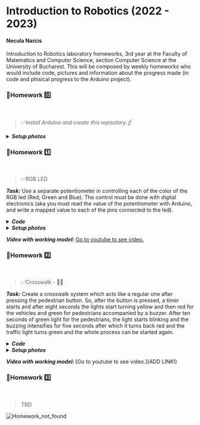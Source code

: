 # Introduction to Robotics (2022 - 2023)

#### Necula Narcis
Introduction to Robotics laboratory homeworks, 3rd year at the Faculty of Matematics and Computer Science, section Computer Science at the University of Bucharest. This will be composed by weekly homeworks who would include code, pictures and information about the progress made (in code and phisical progress to the Arduino project).


### 📗Homework 0️⃣
<br>

 > ✅<i>Install Arduino and create this repository.☝️</i> <br>

<details>
<summary><i><b>Setup photos</b></i></summary>
<br> 
 
![alt text](https://i.imgur.com/OvHTXBm.png)
 
<br>
</details>

### 📗Homework 1️⃣
<br>

 > ✅RGB LED
 
<i><b>Task:</b></i> Use a separate potentiometer in controlling each of the color of the RGB led (Red, Green and Blue). The control must be done with digital electronics (aka you must read the value of the potentiometer with Arduino, and write a mapped value to each of the pins connected to the led).

<details>
<summary><i><b>Code</b></i></summary>

```
const int redLedPin = 11;
const int greenLedPin = 10;
const int blueLedPin = 9;

const int potForBluePin = A0;
const int potForGreenPin = A1;
const int potForRedPin = A2;

int potForBlueValue = 0;
int potForGreenValue = 0;
int potForRedValue = 0;

const int minLedValue = 0;
const int maxLedValue = 255;
const int minPotValue = 0;
const int maxPotValue = 1023;

void setup() {
  pinMode(redLedPin, OUTPUT);
  pinMode(greenLedPin, OUTPUT);
  pinMode(blueLedPin, OUTPUT);

  pinMode(potForBluePin, INPUT);
  pinMode(potForGreenPin, INPUT);
  pinMode(potForRedPin, INPUT);

  Serial.begin(9600);
}

void loop() {
  potForBlueValue = analogRead(potForBluePin);
  potForGreenValue = analogRead(potForGreenPin);
  potForRedValue = analogRead(potForRedPin);

  setColor(potForRedValue, potForGreenValue, potForBlueValue);
}

void setColor(int redValue, int greenValue, int blueValue) {
  analogWrite(redLedPin, map(redValue, minPotValue, maxPotValue, minLedValue, maxLedValue));
  analogWrite(greenLedPin, map(greenValue, minPotValue, maxPotValue, minLedValue, maxLedValue));
  analogWrite(blueLedPin, map(blueValue, minPotValue, maxPotValue, minLedValue, maxLedValue));
}
```

</details>

<details>
 <summary><i><b>Setup photos</b></i></summary>
 </br></br>
 
![Robotics_Homework_1_setup_2](https://user-images.githubusercontent.com/62501946/197394485-7ab89801-adc1-4e15-951d-9787bf98c7f6.jpg)

![Robotics_Homework_1_setup_1](https://user-images.githubusercontent.com/62501946/197394483-a79f9cf6-b6f3-4325-b838-ec25472c7c68.jpg)

</details>

<i><b>Video with working model:</b></i>
[Go to youtube to see video.](https://www.youtube.com/watch?v=gRUL80wEv6I&ab_channel=NarcisNecula)


### 📗Homework 2️⃣
<br>

 > ✅Crosswalk - 🚦🚸
 
 <i><b>Task:</b></i> Create a crosswalk system which acts like a regular one after pressing the pedestrian button. So, after the button is pressed, a timer starts and after eight seconds the lights start turning yellow and then red for the vehicles and green for pedestrians accompanied by a buzzer. After ten seconds of green light for the pedestrians, the light starts blinking and the buzzing intensifies for five seconds after which it turns back red and the traffic light turns green and the whole process can be started again.


<details>
<summary><i><b>Code</b></i></summary>

```
// set the buzzer, button and led pins
const int buttonPin = 2;
const int buzzerPin = 3;
const int pedestrianGreenPin = 4;
const int pedestrianRedPin = 5;
const int vehiclesGreenPin = 6;
const int vehiclesYellowPin = 7;
const int vehiclesRedPin = 8;

// set the timers for each state
const int timerState1 = 8000;
const int timerState2 = 3000;
const int timerState3 = 10000;
const int timerState4 = 5000;

// timings and settings for buzzer and blinkinmg green light for pedestrians
const int buzzerSound = 250;
const int buzzerTime = 250;
const int buzzerFastPacedTime = 150;
const int blinkingTime = 300;
int blinkingState = LOW;

// last timer for blinking green light and buzzer
unsigned long lastBuzz = 0;
unsigned long lastBlink = 0;

int reading = 0;
byte buttonWasPressed = 0;
byte lastButtonState = LOW;
byte currentButtonState = LOW;
unsigned long lastDebounceTime = 0;
unsigned long debounceDelay = 50;

int currentState = 1;
unsigned long timer = 0;

void setup(){
  pinMode(buttonPin, INPUT_PULLUP);

  pinMode(pedestrianGreenPin, OUTPUT);
  pinMode(pedestrianRedPin, OUTPUT);
  pinMode(vehiclesGreenPin, OUTPUT);
  pinMode(vehiclesYellowPin, OUTPUT);
  pinMode(vehiclesRedPin, OUTPUT);

  Serial.begin(9600);
}

void loop() {
  checkButtonState();
  changeState();

  if (currentState == 1) {
    applyState1();
  } else if (currentState == 2) {
    applyState2();
  } else if (currentState == 3) {
    applyState3();
  } else if (currentState == 4) {
    applyState4();
  }
}

void checkButtonState() {
  reading = digitalRead(buttonPin);

  if (reading != lastButtonState) {
    lastDebounceTime = millis();
  }

  if (millis() - lastDebounceTime > debounceDelay) {
    if (reading != currentButtonState) {
      currentButtonState = reading;

      if (currentButtonState == LOW && currentState == 1) {
        if (!buttonWasPressed) {
          buttonWasPressed = 1;
          timer = millis();
        }
      }
    }
  } 
  lastButtonState = reading;
}

void changeState() {
  if (currentState == 1 && buttonWasPressed && millis() - timer > timerState1) {
    buttonWasPressed = 0;
    currentState = 2;
    timer = millis();    
  } else if (currentState == 2 && millis() - timer > timerState2) {
    currentState = 3;
    timer = millis();
  } else if (currentState == 3 && millis() - timer > timerState3) {
    currentState = 4;
    timer = millis();
  } else if (currentState == 4 && millis() - timer > timerState4) {
    currentState = 1;
    timer = millis();
  }
}

void applyState1(){
  // pedestrian lights
  digitalWrite(pedestrianGreenPin, LOW);
  digitalWrite(pedestrianRedPin, HIGH);

  // vehicles lights
  digitalWrite(vehiclesGreenPin, HIGH);
  digitalWrite(vehiclesYellowPin, LOW);
  digitalWrite(vehiclesRedPin, LOW);

  // buzzer tone
  noTone(buzzerPin);
}

void applyState2(){
  // pedestrian lights
  digitalWrite(pedestrianGreenPin, LOW);
  digitalWrite(pedestrianRedPin, HIGH);

  // vehicles lights
  digitalWrite(vehiclesGreenPin, LOW);
  digitalWrite(vehiclesYellowPin, HIGH);
  digitalWrite(vehiclesRedPin, LOW);

  // buzzer tone
  noTone(buzzerPin);
}

void applyState3(){
  // pedestrian lights
  digitalWrite(pedestrianGreenPin, HIGH);
  digitalWrite(pedestrianRedPin, LOW);

  // vehicles lights
  digitalWrite(vehiclesGreenPin, LOW);
  digitalWrite(vehiclesYellowPin, LOW);
  digitalWrite(vehiclesRedPin, HIGH);

  // buzzer tone
  if (millis() - lastBuzz > buzzerTime) {
    noTone(buzzerPin);
  }

  if (millis() - lastBuzz > 2 * buzzerTime){
    tone(buzzerPin, buzzerSound);
    Serial.println("Sound is playing\n");
    lastBuzz = millis();
  }
}

void applyState4(){
  // pedestrian lights
  // blinking green light
  if (millis() - lastBlink > blinkingTime) {
    blinkingState = !blinkingState;
    lastBlink = millis();
  }
  digitalWrite(pedestrianGreenPin, blinkingState);
  digitalWrite(pedestrianRedPin, LOW);

  // vehicles lights
  digitalWrite(vehiclesGreenPin, LOW);
  digitalWrite(vehiclesYellowPin, LOW);
  digitalWrite(vehiclesRedPin, HIGH);

  // buzzer tone
  if (millis() - lastBuzz > buzzerFastPacedTime) {
    noTone(buzzerPin);
  }
  
  if (millis() - lastBuzz > 2 * buzzerFastPacedTime) {
    tone(buzzerPin, buzzerSound);
    Serial.println("Fast sound is playing\n");
    lastBuzz = millis();
  }
}
```

</details>

<details>
 
 <summary> <i><b>Setup photos</b></i> </summary>
</br></br>

![Crosswalk_unlit](https://user-images.githubusercontent.com/62501946/198887521-6087d977-56da-496f-adb0-36144fec0ba5.jpg)

![Crosswalk_lit](https://user-images.githubusercontent.com/62501946/198887522-a0d7b4f9-b529-4397-8370-edde4f75c010.jpg)

</details>

<i><b>Video with working model: </b></i>
[Go to youtube to see video.](ADD LINK!)
 
### 📕Homework 3️⃣
<br>

 > TBD
 
![Homework_not_found](https://user-images.githubusercontent.com/62501946/198888759-e419866f-99fa-4ebb-8b61-47aef8e703dd.png)



